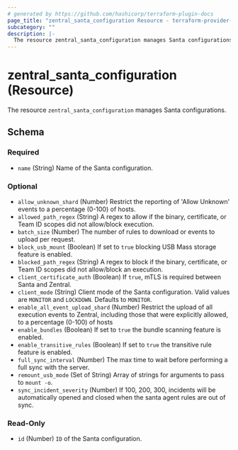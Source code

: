 ```yaml
---
# generated by https://github.com/hashicorp/terraform-plugin-docs
page_title: "zentral_santa_configuration Resource - terraform-provider-zentral"
subcategory: ""
description: |-
  The resource zentral_santa_configuration manages Santa configurations.
---
```


# zentral_santa_configuration (Resource)

The resource `zentral_santa_configuration` manages Santa configurations.



<!-- schema generated by tfplugindocs -->
## Schema

### Required

- `name` (String) Name of the Santa configuration.

### Optional

- `allow_unknown_shard` (Number) Restrict the reporting of 'Allow Unknown' events to a percentage (0-100) of hosts.
- `allowed_path_regex` (String) A regex to allow if the binary, certificate, or Team ID scopes did not allow/block execution.
- `batch_size` (Number) The number of rules to download or events to upload per request.
- `block_usb_mount` (Boolean) If set to `true` blocking USB Mass storage feature is enabled.
- `blocked_path_regex` (String) A regex to block if the binary, certificate, or Team ID scopes did not allow/block an execution.
- `client_certificate_auth` (Boolean) If `true`, mTLS is required between Santa and Zentral.
- `client_mode` (String) Client mode of the Santa configuration. Valid values are `MONITOR` and `LOCKDOWN`. Defaults to `MONITOR`.
- `enable_all_event_upload_shard` (Number) Restrict the upload of all execution events to Zentral, including those that were explicitly allowed, to a percentage (0-100) of hosts
- `enable_bundles` (Boolean) If set to `true` the bundle scanning feature is enabled.
- `enable_transitive_rules` (Boolean) If set to `true` the transitive rule feature is enabled.
- `full_sync_interval` (Number) The max time to wait before performing a full sync with the server.
- `remount_usb_mode` (Set of String) Array of strings for arguments to pass to `mount -o`.
- `sync_incident_severity` (Number) If 100, 200, 300, incidents will be automatically opened and closed when the santa agent rules are out of sync.

### Read-Only

- `id` (Number) `ID` of the Santa configuration.


